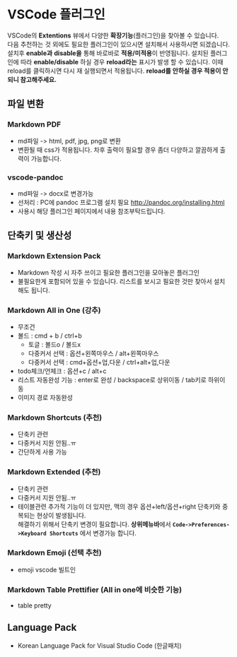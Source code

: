 # VSCode 플러그인
VSCode의 **Extentions** 뷰에서 다양한 **확장기능**(플러그인)을 찾아볼 수 있습니다.  
다음 추천하는 것 외에도 필요한 플러그인이 있으시면 설치해서 사용하시면 되겠습니다.  
설치후 **enable과** **disable을** 통해 바로바로 **적용/미적용**이 반영됩니다. 설치된 플러그인에 따라 
**enable/disable** 하실 경우 **reload라는** 표시가 발생 할 수 있습니다. 이때 reload를 클릭하시면 
다시 재 실행되면서 적용됩니다. **reload를 안하실 경우 적용이 안되니 참고해주세요.**

## 파일 변환

### Markdown PDF
- md파일 -> html, pdf, jpg, png로 변환
- 변환될 때 css가 적용됩니다. 차후 출력이 필요할 경우 좀더 다양하고 깔끔하게 출력이 가능합니다.

### vscode-pandoc
- md파일 -> docx로 변경가능
- 선처리 : PC에 pandoc 프로그램 설치 필요 <http://pandoc.org/installing.html>
- 사용시 해당 플러그인 페이지에서 내용 참조부탁드립니다.


## 단축키 및 생산성

### Markdown Extension Pack
- Markdown 작성 시 자주 쓰이고 필요한 플러그인을 모아놓은 플러그인
- 불필요한게 포함되어 있을 수 있습니다. 리스트를 보시고 필요한 것만 찾아서 설치해도 됩니다.


### Markdown All in One (강추)
- 무조건
- 볼드 : cmd + b / ctrl+b
  - 토글 : 볼드o / 볼드x
  - 다중커서 선택 : 옵션+왼쪽마우스 / alt+왼쪽마우스
  - 다중커서 선택 : cmd+옵션+업,다운 / ctrl+alt+업,다운 
- todo체크/언체크 : 옵션+c / alt+c
- 리스트 자동완성 기능 : enter로 완성 / backspace로 상위이동 / tab키로 하위이동
- 이미지 경로 자동완성


### Markdown Shortcuts (추천)
- 단축키 관련 
- 다중커서 지원 안됨..ㅠ
- 간단하게 사용 가능


### Markdown Extended (추천) 
- 단축키 관련 
- 다중커서 지원 안됨..ㅠ
- 테이블관련 추가적 기능이 더 있지만, 맥의 경우 옵션+left/옵션+right 단축키와 중복되는 현상이 발생됩니다.  
    해결하기 위해서 단축키 변경이 필요합니다. **상위메뉴바**에서 **`Code->Preferences->Keyboard Shortcuts`** 에서 변경가능 합니다.
 

### Markdown Emoji (선택 추천)
- emoji vscode 빌트인


### Markdown Table Prettifier (All in one에 비슷한 기능) 
- table pretty




## Language Pack
- Korean Language Pack for Visual Studio Code (한글패치) 